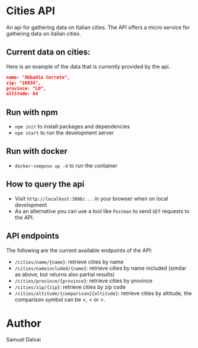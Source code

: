 # Cities API
An api for gathering data on Italian cities. The API offers a micro service for gathering data on italian cities.

## Current data on cities:

Here is an example of the data that is currently provided by the api.

```Json
name: "Abbadia Cerreto",
zip: "26834",
province: "LO",
altitude: 64
```

## Run with npm
* `npm init` to install packages and dependencies
* `npm start` to run the development server

## Run with docker
* `docker-compose up -d` to run the container

## How to query the api

* Visit `http://localhost:3000/...` in your browser when on local development
* As an alternative you can use a tool like `Postman` to send `GET` requests to the API.


## API endpoints

The following are the current available endpoints of the API:

* `/cities/name/{name}`: retrieve cities by name
* `/cities/nameincluded/{name}`: retrieve cities by name included (similar as above, but returns also partial results)
* `/cities/province/{province}`: retrieve cities by province
* `/cities/zip/{zip}`: retrieve cities by zip code
* `/cities/altitude/{comparison}{altitude}`: retrieve cities by altitude, the comparison symbol can be =, < or >.

# Author
Samuel Dalvai

